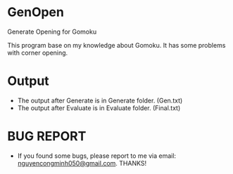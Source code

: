 # GenOpen
Generate Opening for Gomoku

This program base on my knowledge about Gomoku. It has some problems with corner opening.
# Output
- The output after Generate is in Generate folder. (Gen.txt)
- The output after Evaluate is in Evaluate folder. (Final.txt)
# BUG REPORT
- If you found some bugs, please report to me via email: nguyencongminh050@gmail.com. THANKS!

